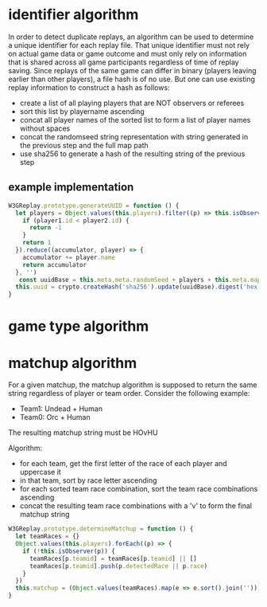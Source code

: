 # identifier algorithm
In order to detect duplicate replays, an algorithm can be used to determine a unique identifier for each replay file.
That unique identifier must not rely on actual game data or game outcome and must only rely on information that is shared across all game participants regardless of time of replay saving.
Since replays of the same game can differ in binary (players leaving earlier than other players), a file hash is of no use. But one can use existing replay information to construct a hash as follows:

- create a list of all playing players that are NOT observers or referees
- sort this list by playername ascending
- concat all player names of the sorted list to form a list of player names without spaces
- concat the randomseed string representation with string generated in the previous step and the full map path
- use sha256 to generate a hash of the resulting string of the previous step

## example implementation

```javascript
W3GReplay.prototype.generateUUID = function () {
  let players = Object.values(this.players).filter((p) => this.isObserver(p) === false).sort((player1, player2) => {
    if (player1.id < player2.id) {
      return -1
    }
    return 1
  }).reduce((accumulator, player) => {
    accumulator += player.name
    return accumulator
  }, '')
   const uuidBase = this.meta.meta.randomSeed + players + this.meta.mapName
  this.uuid = crypto.createHash('sha256').update(uuidBase).digest('hex')
}
```

# game type algorithm

# matchup algorithm

For a given matchup, the matchup algorithm is supposed to return the same string regardless of player or team order. 
Consider the following example:
* Team1: Undead + Human
* Team0: Orc + Human

The resulting matchup string must be HOvHU

Algorithm:

* for each team, get the first letter of the race of each player and uppercase it
* in that team, sort by race letter ascending
* for each sorted team race combination, sort the team race combinations ascending
* concat the resulting team race combinations with a 'v' to form the final matchup string

```javascript
W3GReplay.prototype.determineMatchup = function () {
  let teamRaces = {}
  Object.values(this.players).forEach((p) => {
    if (!this.isObserver(p)) {
      teamRaces[p.teamid] = teamRaces[p.teamid] || []
      teamRaces[p.teamid].push(p.detectedRace || p.race)
    }
  })
  this.matchup = (Object.values(teamRaces).map(e => e.sort().join(''))).sort().join('v')
}
```